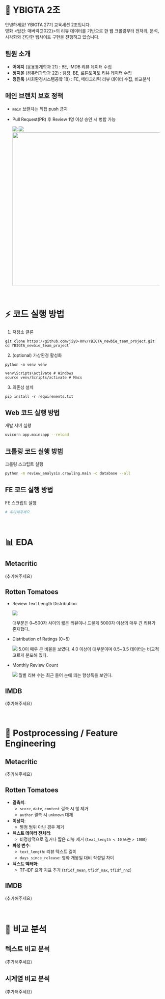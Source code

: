 # 🚀 YBIGTA 2조

안녕하세요! YBIGTA 27기 교육세션 2조입니다.<br>
영화 <탑건: 매버릭(2022)>의 리뷰 데이터를 기반으로 한 웹 크롤링부터 전처리, 분석, 시각화와 간단한 웹사이트 구현을 진행하고 있습니다.

## 팀원 소개

* <b>어예지</b> (응용통계학과 21) : BE, IMDB 리뷰 데이터 수집
* <b>정지윤</b> (컴퓨터과학과 22) : 팀장, BE, 로튼토마토 리뷰 데이터 수집
* <b>정진욱</b> (사회환경시스템공학 18) : FE, 메타크리틱 리뷰 데이터 수집, 비교분석

## 메인 브랜치 보호 정책

* `main` 브랜치는 직접 push 금지
* Pull Request(PR) 후 Review 1명 이상 승인 시 병합 가능

    <img src="github\branch_protection.png">
    <img src="github\push_rejected.png">
    <img src="github\review_and_merged.png" width="500">

<br>

# ⚡ 코드 실행 방법

1. 저장소 클론

```
git clone https://github.com/jiy0-0nv/YBIGTA_newbie_team_project.git
cd YBIGTA_newbie_team_project
```

2. (optional) 가상환경 활성화

```
python -m venv venv

venv\Scripts\activate # Windows
source venv/Scripts/activate # Macs
```

3. 의존성 설치

```
pip install -r requirements.txt
```

## Web 코드 실행 방법

개발 서버 실행

```bash
uvicorn app.main:app --reload
```

## 크롤링 코드 실행 방법

크롤링 스크립트 실행

```bash
python -m review_analysis.crawling.main -o database --all 
```

## FE 코드 실행 방법

FE 스크립트 실행

```bash
# 추가해주세요
```

<br>

# 📊 EDA

## Metacritic
(추가해주세요)

## Rotten Tomatoes
* Review Text Length Distribution

    <img src="review_analysis\plots\rottentomatoes_review_text_length_distribution.png">

    대부분은 0~500자 사이의 짧은 리뷰이나 드물게 5000자 이상의 매우 긴 리뷰가 존재했다.

* Distribution of Ratings (0~5)

    <img src="review_analysis\plots\rottentomatoes_distribution_of_rating.png">
    5.0이 매우 큰 비율을 보였다. 4.0 이상이 대부분이며 0.5~3.5 데이터는 비교적 고르게 분포해 있다.

* Monthly Review Count

    <img src="review_analysis\plots\rottentomatoes_monthly_review_count.png">
    월별 리뷰 수는 최근 들어 눈에 띄는 향상폭을 보인다.

## IMDB
(추가해주세요)

<br>

# 🔧 Postprocessing / Feature Engineering

## Metacritic
(추가해주세요)

## Rotten Tomatoes
* **결측치**:
    - `score`, `date`, `content` 결측 시 행 제거
    - `author` 결측 시 `unknown` 대체
* **이상치**:
    - 별점 범위 아닌 경우 제거
* **텍스트 데이터 전처리**:
    - 비정상적으로 길거나 짧은 리뷰 제거 (`text_length < 10` 또는 `> 1000`)
* **파생 변수**:
    - `text_length`: 리뷰 텍스트 길이
    - `days_since_release`: 영화 개봉일 대비 작성일 차이
* **텍스트 벡터화**:
    - TF‑IDF 요약 지표 추가 (`tfidf_mean`, `tfidf_max`, `tfidf_nnz`)

## IMDB
(추가해주세요)

<br>

# 🔎 비교 분석

## 텍스트 비교 분석
(추가해주세요)

## 시계열 비교 분석
(추가해주세요)